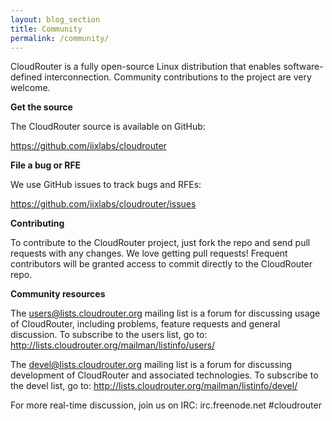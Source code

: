 ```yaml
---
layout: blog_section
title: Community
permalink: /community/
---
```


CloudRouter is a fully open-source Linux distribution that enables software-defined interconnection. Community contributions to the project are very welcome.

**Get the source**

The CloudRouter source is available on GitHub:

<https://github.com/iixlabs/cloudrouter>

**File a bug or RFE**

We use GitHub issues to track bugs and RFEs:

<https://github.com/iixlabs/cloudrouter/issues>

**Contributing**

To contribute to the CloudRouter project, just fork the repo and send pull requests with any changes. We love getting pull requests! Frequent contributors will be granted access to commit directly to the CloudRouter repo.

**Community resources**

The <users@lists.cloudrouter.org> mailing list is a forum for discussing usage of CloudRouter, including problems, feature requests and general discussion. To subscribe to the users list, go to: <http://lists.cloudrouter.org/mailman/listinfo/users/>

The <devel@lists.cloudrouter.org> mailing list is a forum for discussing development of CloudRouter and associated technologies. To subscribe to the devel list, go to: <http://lists.cloudrouter.org/mailman/listinfo/devel/>

For more real-time discussion, join us on IRC: irc.freenode.net #cloudrouter
